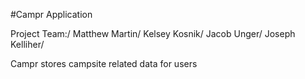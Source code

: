 #Campr Application

Project Team:/
Matthew Martin/
Kelsey Kosnik/
Jacob Unger/
Joseph Kelliher/

Campr stores campsite related data for users
